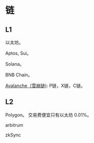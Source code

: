 # 链
## L1
以太坊。

Aptos, Sui。

Solana。

BNB Chain。

[Avalanche（雪崩链)](https://avalanchechain.com/): P链，X链，C链。

## L2
Polygon。 交易费便宜只有以太坊 0.01%。

arbitrum

zkSync